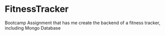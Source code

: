 # FitnessTracker
Bootcamp Assignment that has me create the backend of a fitness tracker, including Mongo Database
